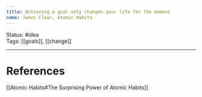 ```yaml
---
title: Achieving a goal only changes your life for the moment
name: James Clear, Atomic Habits
---
```


Status: #idea  
Tags: [[goals]], [[change]]

---
# References
[[Atomic Habits#The Surprising Power of Atomic Habits]]
